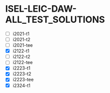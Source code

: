 # ISEL-LEIC-DAW-ALL_TEST_SOLUTIONS

- [ ] i2021-t1
- [ ] i2021-t2
- [ ] i2021-tee
- [x] i2122-t1
- [ ] i2122-t2
- [ ] i2122-tee
- [x] i2223-t1
- [x] i2223-t2
- [x] i2223-tee
- [x] i2324-t1
